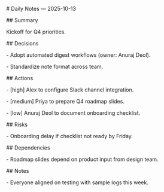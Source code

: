\# Daily Notes — 2025-10-13



\## Summary

Kickoff for Q4 priorities.



\## Decisions

\- Adopt automated digest workflows (owner: Anuraj Deol).

\- Standardize note format across team.



\## Actions

\- \[high] Alex to configure Slack channel integration.

\- \[medium] Priya to prepare Q4 roadmap slides.

\- \[low] Anuraj Deol to document onboarding checklist.



\## Risks

\- Onboarding delay if checklist not ready by Friday.



\## Dependencies

\- Roadmap slides depend on product input from design team.



\## Notes

\- Everyone aligned on testing with sample logs this week.



